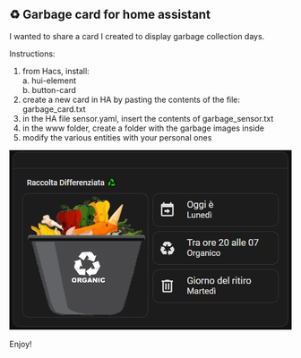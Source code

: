 <div class="markdown-heading" dir="auto">
<h2 class="heading-element" dir="auto" tabindex="-1"><strong>♻️ Garbage card for home assistant</strong></h2>
<a id="user-content-garbage-card-for-home-assistant" class="anchor" href="https://github.com/Simonz82/ha_garbage/tree/main#garbage-card-for-home-assistant" aria-label="Permalink: Garbage card for home assistant"></a></div>
<p dir="auto">I wanted to share a card I created to display garbage collection days.</p>
<p dir="auto">Instructions:</p>
<ol dir="auto">
<li>from Hacs, install:<br />a. hui-element<br />b. button-card</li>
<li>create a new card in HA by pasting the contents of the file: garbage_card.txt</li>
<li>in the HA file sensor.yaml, insert the contents of garbage_sensor.txt</li>
<li>in the www folder, create a folder with the garbage images inside</li>
<li>modify the various entities with your personal ones</li>
</ol>
<p><img src="https://github.com/Simonz82/ha_garbage/blob/abcdf88e75fdcbdbbc795a421bd31429b692d6e4/example/example.jpg" alt="" /></p>
<p>Enjoy!</p>
